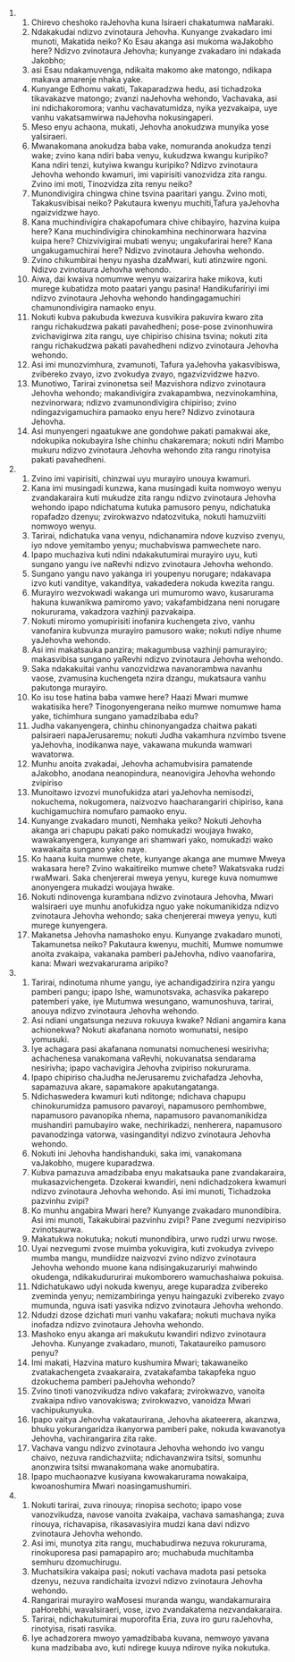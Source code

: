 <ol>
  <li>
    <ol>
      <li>Chirevo cheshoko raJehovha kuna Isiraeri chakatumwa naMaraki.</li>
      <li>Ndakakudai ndizvo zvinotaura Jehovha. Kunyange zvakadaro imi munoti, Makatida neiko? Ko Esau akanga asi mukoma waJakobho here? Ndizvo zvinotaura Jehovha; kunyange zvakadaro ini ndakada Jakobho;</li>
      <li>asi Esau ndakamuvenga, ndikaita makomo ake matongo, ndikapa makava amarenje nhaka yake.</li>
      <li>Kunyange Edhomu vakati, Takaparadzwa hedu, asi tichadzoka tikavakazve matongo; zvanzi naJehovha wehondo, Vachavaka, asi ini ndichakoromora; vanhu vachavatumidza, nyika yezvakaipa, uye vanhu vakatsamwirwa naJehovha nokusingaperi.</li>
      <li>Meso enyu achaona, mukati, Jehovha anokudzwa munyika yose yaIsiraeri.</li>
      <li>Mwanakomana anokudza baba vake, nomuranda anokudza tenzi wake; zvino kana ndiri baba venyu, kukudzwa kwangu kuripiko? Kana ndiri tenzi, kutyiwa kwangu kuripiko? Ndizvo zvinotaura Jehovha wehondo kwamuri, imi vapirisiti vanozvidza zita rangu. Zvino imi moti, Tinozvidza zita renyu neiko?</li>
      <li>Munondivigira chingwa chine tsvina paaritari yangu. Zvino moti, Takakusvibisai neiko? Pakutaura kwenyu muchiti,Tafura yaJehovha ngaizvidzwe hayo.</li>
      <li>Kana muchindivigira chakapofumara chive chibayiro, hazvina kuipa here? Kana muchindivigira chinokamhina nechinorwara hazvina kuipa here? Chizvivigirai mubati wenyu; ungakufarirai here? Kana ungakugamuchirai here? Ndizvo zvinotaura Jehovha wehondo.</li>
      <li>Zvino chikumbirai henyu nyasha dzaMwari, kuti atinzwire ngoni. Ndizvo zvinotaura Jehovha wehondo.</li>
      <li>Aiwa, dai kwaiva nomumwe wenyu waizarira hake mikova, kuti murege kubatidza moto paatari yangu pasina! Handikufaririyi imi ndizvo zvinotaura Jehovha wehondo handingagamuchiri chamunondivigira namaoko enyu.</li>
      <li>Nokuti kubva pakubuda kwezuva kusvikira pakuvira kwaro zita rangu richakudzwa pakati pavahedheni; pose-pose zvinonhuwira zvichavigirwa zita rangu, uye chipiriso chisina tsvina; nokuti zita rangu richakudzwa pakati pavahedheni ndizvo zvinotaura Jehovha wehondo.</li>
      <li>Asi imi munozvimhura, zvamunoti, Tafura yaJehovha yakasvibiswa, zvibereko zvayo, izvo zvokudya zvayo, ngazvizvidzwe hazvo.</li>
      <li>Munotiwo, Tarirai zvinonetsa sei! Mazvishora ndizvo zvinotaura Jehovha wehondo; makandivigira zvakapambwa, nezvinokamhina, nezvinorwara; ndizvo zvamunondivigira chipiriso; zvino ndingazvigamuchira pamaoko enyu here? Ndizvo zvinotaura Jehovha.</li>
      <li>Asi munyengeri ngaatukwe ane gondohwe pakati pamakwai ake, ndokupika nokubayira Ishe chinhu chakaremara; nokuti ndiri Mambo mukuru ndizvo zvinotaura Jehovha wehondo zita rangu rinotyisa pakati pavahedheni.</li>
    </ol>
  </li>
  <li>
    <ol>
      <li>Zvino imi vapirisiti, chinzwai uyu murayiro unouya kwamuri.</li>
      <li>Kana imi musingadi kunzwa, kana musingadi kuita nomwoyo wenyu zvandakaraira kuti mukudze zita rangu ndizvo zvinotaura Jehovha wehondo ipapo ndichatuma kutuka pamusoro penyu, ndichatuka ropafadzo dzenyu; zvirokwazvo ndatozvituka, nokuti hamuzviiti nomwoyo wenyu.</li>
      <li>Tarirai, ndichatuka vana venyu, ndichanamira ndove kuzviso zvenyu, iyo ndove yemitambo yenyu; muchabviswa pamwechete naro.</li>
      <li>Ipapo muchaziva kuti ndini ndakakutumirai murayiro uyu, kuti sungano yangu ive naRevhi ndizvo zvinotaura Jehovha wehondo.</li>
      <li>Sungano yangu navo yakanga iri youpenyu norugare; ndakavapa izvo kuti vanditye, vakanditya, vakadedera nokuda kwezita rangu.</li>
      <li>Murayiro wezvokwadi wakanga uri mumuromo wavo, kusarurama hakuna kuwanikwa pamiromo yavo; vakafambidzana neni norugare nokururama, vakadzora vazhinji pazvakaipa.</li>
      <li>Nokuti miromo yomupirisiti inofanira kuchengeta zivo, vanhu vanofanira kubvunza murayiro pamusoro wake; nokuti ndiye nhume yaJehovha wehondo.</li>
      <li>Asi imi makatsauka panzira; makagumbusa vazhinji pamurayiro; makasvibisa sungano yaRevhi ndizvo zvinotaura Jehovha wehondo.</li>
      <li>Saka ndakakuitai vanhu vanozvidzwa navanorambwa navanhu vaose, zvamusina kuchengeta nzira dzangu, mukatsaura vanhu pakutonga murayiro.</li>
      <li>Ko isu tose hatina baba vamwe here? Haazi Mwari mumwe wakatisika here? Tinogonyengerana neiko mumwe nomumwe hama yake, tichimhura sungano yamadzibaba edu?</li>
      <li>Judha vakanyengera, chinhu chinonyangadza chaitwa pakati palsiraeri napaJerusaremu; nokuti Judha vakamhura nzvimbo tsvene yaJehovha, inodikanwa naye, vakawana mukunda wamwari wavatorwa.</li>
      <li>Munhu anoita zvakadai, Jehovha achamubvisira pamatende aJakobho, anodana neanopindura, neanovigira Jehovha wehondo zvipiriso</li>
      <li>Munoitawo izvozvi munofukidza atari yaJehovha nemisodzi, nokuchema, nokugomera, naizvozvo haacharangariri chipiriso, kana kuchigamuchira nomufaro pamaoko enyu.</li>
      <li>Kunyange zvakadaro munoti, Nemhaka yeiko? Nokuti Jehovha akanga ari chapupu pakati pako nomukadzi woujaya hwako, wawakanyengera, kunyange ari shamwari yako, nomukadzi wako wawakaita sungano yako naye.</li>
      <li>Ko haana kuita mumwe chete, kunyange akanga ane mumwe Mweya wakasara here? Zvino wakaitireiko mumwe chete? Wakatsvaka rudzi rwaMwari. Saka chenjererai mweya yenyu, kurege kuva nomumwe anonyengera mukadzi woujaya hwake.</li>
      <li>Nokuti ndinovenga kurambana ndizvo zvinotaura Jehovha, Mwari waIsiraeri uye munhu anofukidza nguo yake nokumanikidza ndizvo zvinotaura Jehovha wehondo; saka chenjererai mweya yenyu, kuti murege kunyengera.</li>
      <li>Makanetsa Jehovha namashoko enyu. Kunyange zvakadaro munoti, Takamunetsa neiko? Pakutaura kwenyu, muchiti, Mumwe nomumwe anoita zvakaipa, vakanaka pamberi paJehovha, ndivo vaanofarira, kana: Mwari wezvakarurama aripiko?</li>
    </ol>
  </li>
  <li>
    <ol>
      <li>Tarirai, ndinotuma nhume yangu, iye achandigadzirira nzira yangu pamberi pangu; ipapo Ishe, wamunotsvaka, achasvika pakarepo patemberi yake, iye Mutumwa wesungano, wamunoshuva, tarirai, anouya ndizvo zvinotaura Jehovha wehondo.</li>
      <li>Asi ndiani ungatsunga nezuva rokuuya kwake? Ndiani angamira kana achionekwa? Nokuti akafanana nomoto womunatsi, nesipo yomusuki.</li>
      <li>Iye achagara pasi akafanana nomunatsi nomuchenesi wesirivha; achachenesa vanakomana vaRevhi, nokuvanatsa sendarama nesirivha; ipapo vachavigira Jehovha zvipiriso nokururama.</li>
      <li>Ipapo chipiriso chaJudha neJerusaremu zvichafadza Jehovha, sapamazuva akare, sapamakore apakutangatanga.</li>
      <li>Ndichaswedera kwamuri kuti nditonge; ndichava chapupu chinokurumidza pamusoro pavaroyi, napamusoro pemhombwe, napamusoro pavanopika nhema, napamusoro pavanomanikidza mushandiri pamubayiro wake, nechirikadzi, nenherera, napamusoro pavanodzinga vatorwa, vasingandityi ndizvo zvinotaura Jehovha wehondo.</li>
      <li>Nokuti ini Jehovha handishanduki, saka imi, vanakomana vaJakobho, mugere kuparadzwa.</li>
      <li>Kubva pamazuva amadzibaba enyu makatsauka pane zvandakaraira, mukasazvichengeta. Dzokerai kwandiri, neni ndichadzokera kwamuri ndizvo zvinotaura Jehovha wehondo. Asi imi munoti, Tichadzoka pazvinhu zvipi?</li>
      <li>Ko munhu angabira Mwari here? Kunyange zvakadaro munondibira. Asi imi munoti, Takakubirai pazvinhu zvipi? Pane zvegumi nezvipiriso zvinotsaurwa.</li>
      <li>Makatukwa nokutuka; nokuti munondibira, urwo rudzi urwu rwose.</li>
      <li>Uyai nezvegumi zvose muimba yokuvigira, kuti zvokudya zvivepo mumba mangu, mundiidze naizvozvi zvino ndizvo zvinotaura Jehovha wehondo muone kana ndisingakuzaruriyi mahwindo okudenga, ndikakudururirai mukomborero wamuchashaiwa pokuisa.</li>
      <li>Ndichatukawo udyi nokuda kwenyu, arege kuparadza zvibereko zveminda yenyu; nemizambiringa yenyu haingazuki zvibereko zvayo mumunda, nguva isati yasvika ndizvo zvinotaura Jehovha wehondo.</li>
      <li>Ndudzi dzose dzichati muri vanhu vakafara; nokuti muchava nyika inofadza ndizvo zvinotaura Jehovha wehondo.</li>
      <li>Mashoko enyu akanga ari makukutu kwandiri ndizvo zvinotaura Jehovha. Kunyange zvakadaro, munoti, Takataureiko pamusoro penyu?</li>
      <li>Imi makati, Hazvina maturo kushumira Mwari; takawaneiko zvatakachengeta zvaakaraira, zvatakafamba takapfeka nguo dzokuchema pamberi paJehovha wehondo?</li>
      <li>Zvino tinoti vanozvikudza ndivo vakafara; zvirokwazvo, vanoita zvakaipa ndivo vanovakiswa; zvirokwazvo, vanoidza Mwari vachipukunyuka.</li>
      <li>Ipapo vaitya Jehovha vakataurirana, Jehovha akateerera, akanzwa, bhuku yokurangaridza ikanyorwa pamberi pake, nokuda kwavanotya Jehovha, vachirangarira zita rake.</li>
      <li>Vachava vangu ndizvo zvinotaura Jehovha wehondo ivo vangu chaivo, nezuva randichazviita; ndichavanzwira tsitsi, somunhu anonzwira tsitsi mwanakomana wake anomubatira.</li>
      <li>Ipapo muchaonazve kusiyana kwowakarurama nowakaipa, kwoanoshumira Mwari noasingamushumiri.</li>
    </ol>
  </li>
  <li>
    <ol>
      <li>Nokuti tarirai, zuva rinouya; rinopisa sechoto; ipapo vose vanozvikudza, navose vanoita zvakaipa, vachava samashanga; zuva rinouya, richavapisa, rikasavasiyira mudzi kana davi ndizvo zvinotaura Jehovha wehondo.</li>
      <li>Asi imi, munotya zita rangu, muchabudirwa nezuva rokururama, rinokuporesa pasi pamapapiro aro; muchabuda muchitamba semhuru dzomuchirugu.</li>
      <li>Muchatsikira vakaipa pasi; nokuti vachava madota pasi petsoka dzenyu, nezuva randichaita izvozvi ndizvo zvinotaura Jehovha wehondo.</li>
      <li>Rangarirai murayiro waMosesi muranda wangu, wandakamuraira paHorebhi, wavaIsiraeri, vose, izvo zvandakatema nezvandakaraira.</li>
      <li>Tarirai, ndichakutumirai muporofita Eria, zuva iro guru raJehovha, rinotyisa, risati rasvika.</li>
      <li>Iye achadzorera mwoyo yamadzibaba kuvana, nemwoyo yavana kuna madzibaba avo, kuti ndirege kuuya ndirove nyika nokutuka.</li>
    </ol>
  </li>
</ol>
